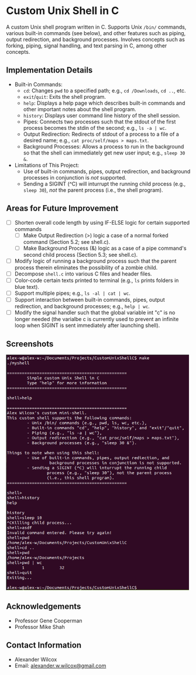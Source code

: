 # Custom Unix Shell in C

A custom Unix shell program written in C. Supports Unix `/bin/` commands, various built-in commands (see below), and other features such as piping, output redirection, and background processes. Involves concepts such as forking, piping, signal handling, and text parsing in C, among other concepts. 

## Implementation Details

- Built-in Commands: 
  - `cd`: Changes `pwd` to a specified path; e.g., `cd /Downloads`, `cd ..`, etc. 
  - `exit`/`quit`: Exits the shell program.
  - `help`: Displays a help page which describes built-in commands and other important notes about the shell program.
  - `history`: Displays user command line history of the shell session.
  - Pipes: Connects two processes such that the stdout of the first process becomes the stdin of the second; e.g., `ls -a | wc`.
  - Output Redirection: Redirects of stdout of a process to a file of a desired name; e.g., `cat proc/self/maps > maps.txt`.
  - Background Processes: Allows a process to run in the background so that the shell can immediately get new user input; e.g., `sleep 30 &`.  
- Limitations of This Project:
  - Use of built-in commands, pipes, output redirection, and background processes in conjunction is *not* supported. 
  - Sending a SIGINT (^C) will inturrupt the running child process (e.g., `sleep 30`), *not* the parent process (i.e., the shell program).

## Areas for Future Improvement

- [ ] Shorten overall code length by using IF-ELSE logic for certain supported commands
  - [ ] Make Output Redirection (>) logic a case of a normal forked command (Section 5.2; see shell.c). 
  - [ ] Make Background Process (&) logic as a case of a pipe command's second child process (Section 5.3; see shell.c).
- [ ] Modify logic of running a background process such that the parent process therein eliminates the possibility of a zombie child. 
- [ ] Decompose `shell.c` into various C files and header files. 
- [ ] Color-code certain texts printed to terminal (e.g., `ls` prints folders in blue text).
- [ ] Support multiple pipes; e.g., `ls -al | cat | wc`.
- [ ] Support interaction between built-in commands, pipes, output redirection, and background processes; e.g., `help | wc`.
- [ ] Modify the signal handler such that the global variable int "c" is no longer needed (the varialbe c is currently used to prevent an infinite loop when SIGINT is sent immediately after launching shell).  

## Screenshots

<img src="https://github.com/alex-w-99/Custom-Unix-Shell-C/blob/main/shell_screenshot.png" width="500"/>

## Acknowledgements

- Professor Gene Cooperman 
- Professor Mike Shah

## Contact Information

- Alexander Wilcox
- Email: alexander.w.wilcox@gmail.com
